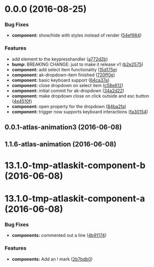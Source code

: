 <a name="0.0.0"></a>
# 0.0.0 (2016-08-25)


### Bug Fixes

* **component:** show/hide with styles instead of render ([54ef984](https://bitbucket.org/atlassian/atlaskit/commits/54ef984))


### Features

* add element to the keypresshandler ([a772d2b](https://bitbucket.org/atlassian/atlaskit/commits/a772d2b))
* **bump:** BREAKING CHANGE: just to make it release v1 ([b2e2575](https://bitbucket.org/atlassian/atlaskit/commits/b2e2575))
* **component:** add select item functionality ([15d175e](https://bitbucket.org/atlassian/atlaskit/commits/15d175e))
* **component:** ak-dropdown-item finished ([720ff0e](https://bitbucket.org/atlassian/atlaskit/commits/720ff0e))
* **component:** basic keyboard support ([64ca37a](https://bitbucket.org/atlassian/atlaskit/commits/64ca37a))
* **component:** close dropdown on select item ([c58e612](https://bitbucket.org/atlassian/atlaskit/commits/c58e612))
* **component:** initial commit for ak-dropdown ([34a2d22](https://bitbucket.org/atlassian/atlaskit/commits/34a2d22))
* **component:** make dropdown close on click outside and esc button ([4e4510f](https://bitbucket.org/atlassian/atlaskit/commits/4e4510f))
* **component:** open property for the dropdown ([84ba2fa](https://bitbucket.org/atlassian/atlaskit/commits/84ba2fa))
* **component:** trigger now supports keyboard interactions ([fa30154](https://bitbucket.org/atlassian/atlaskit/commits/fa30154))



<a name="0.0.1-atlas-animation3"></a>
## 0.0.1-atlas-animation3 (2016-06-08)



<a name="1.1.6-atlas-animation"></a>
## 1.1.6-atlas-animation (2016-06-08)



<a name="13.1.0-tmp-atlaskit-component-b"></a>
# 13.1.0-tmp-atlaskit-component-b (2016-06-08)



<a name="13.1.0-tmp-atlaskit-component-a"></a>
# 13.1.0-tmp-atlaskit-component-a (2016-06-08)


### Bug Fixes

* **components:** commented out a line ([4b91174](https://bitbucket.org/atlassian/atlaskit/commits/4b91174))


### Features

* **components:** Add an ! mark ([2b7bdb0](https://bitbucket.org/atlassian/atlaskit/commits/2b7bdb0))



